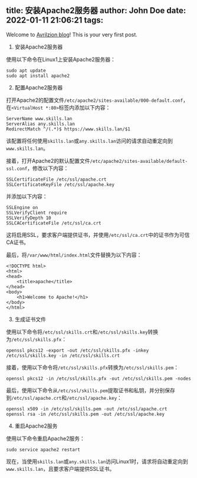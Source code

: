 title: 安装Apache2服务器
author: John Doe
date: 2022-01-11 21:06:21
tags:
---
Welcome to [Avrilzion blog](https://avrilzion.github.io/ifyblog)! This is your very first post. 

1. 安装Apache2服务器

使用以下命令在Linux1上安装Apache2服务器：

```
sudo apt update
sudo apt install apache2
```

2. 配置Apache2服务器

打开Apache2的配置文件`/etc/apache2/sites-available/000-default.conf`，在`<VirtualHost *:80>`标签内添加以下内容：

```
ServerName www.skills.lan
ServerAlias any.skills.lan
RedirectMatch ^/(.*)$ https://www.skills.lan/$1
```

该配置将任何使用`skills.lan`或`any.skills.lan`访问的请求自动重定向到`www.skills.lan`。

接着，打开Apache2的默认配置文件`/etc/apache2/sites-available/default-ssl.conf`，修改以下内容：

```
SSLCertificateFile /etc/ssl/apache.crt
SSLCertificateKeyFile /etc/ssl/apache.key
```

并添加以下内容：

```
SSLEngine on
SSLVerifyClient require
SSLVerifyDepth 10
SSLCACertificateFile /etc/ssl/ca.crt
```

这将启用SSL，要求客户端提供证书，并使用`/etc/ssl/ca.crt`中的证书作为可信CA证书。

最后，将`/var/www/html/index.html`文件替换为以下内容：

```
<!DOCTYPE html>
<html>
<head>
	<title>apache</title>
</head>
<body>
	<h1>Welcome to Apache!</h1>
</body>
</html>
```

3. 生成证书文件

使用以下命令将`/etc/ssl/skills.crt`和`/etc/ssl/skills.key`转换为`/etc/ssl/skills.pfx`：

```
openssl pkcs12 -export -out /etc/ssl/skills.pfx -inkey /etc/ssl/skills.key -in /etc/ssl/skills.crt
```

接着，使用以下命令将`/etc/ssl/skills.pfx`转换为`/etc/ssl/skills.pem`：

```
openssl pkcs12 -in /etc/ssl/skills.pfx -out /etc/ssl/skills.pem -nodes
```

最后，使用以下命令从`/etc/ssl/skills.pem`提取证书和私钥，并分别保存到`/etc/ssl/apache.crt`和`/etc/ssl/apache.key`：

```
openssl x509 -in /etc/ssl/skills.pem -out /etc/ssl/apache.crt
openssl rsa -in /etc/ssl/skills.pem -out /etc/ssl/apache.key
```

4. 重启Apache2服务

使用以下命令重启Apache2服务：

```
sudo service apache2 restart
```

现在，当使用`skills.lan`或`any.skills.lan`访问Linux1时，请求将自动重定向到`www.skills.lan`，且要求客户端提供SSL证书。